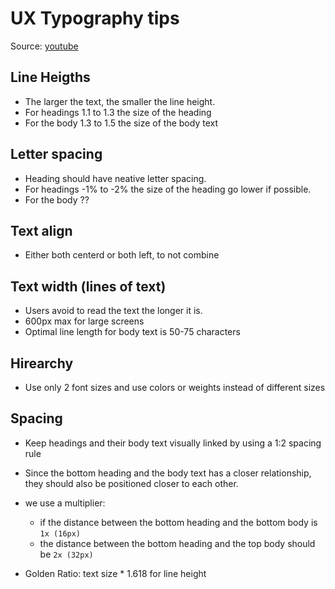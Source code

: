 # UX Typography tips

Source: [youtube](https://www.youtube.com/watch?v=88XxC0_zs74)

## Line Heigths

- The larger the text, the smaller the line height.
- For headings 1.1 to 1.3 the size of the heading
- For the body 1.3 to 1.5 the size of the body text

## Letter spacing

- Heading should have neative letter spacing.
- For headings -1% to -2% the size of the heading go lower if possible.
- For the body ??

## Text align

- Either both centerd or both left, to not combine

## Text width (lines of text)

- Users avoid to read the text the longer it is.
- 600px max for large screens
- Optimal line length for body text is 50-75 characters

## Hirearchy

- Use only 2 font sizes and use colors or weights instead of different sizes

## Spacing

- Keep headings and their body text visually linked by using a 1:2 spacing rule
- Since the bottom heading and the body text has a closer relationship, they should also be positioned closer to each other.
- we use a multiplier:
  - if the distance between the bottom heading and the bottom body is `1x (16px)`
  - the distance between the bottom heading and the top body should be `2x (32px)`

- Golden Ratio: text size * 1.618 for line height
